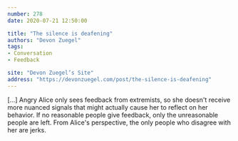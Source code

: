 ```yaml
---
number: 278
date: 2020-07-21 12:50:00

title: "The silence is deafening"
authors: "Devon Zuegel"
tags:
- Conversation
- Feedback

site: "Devon Zuegel’s Site"
address: "https://devonzuegel.com/post/the-silence-is-deafening"
---
```


[…] Angry Alice only sees feedback from extremists, so she doesn't receive more nuanced signals that might actually cause her to reflect on her behavior. If no reasonable people give feedback, only the unreasonable people are left. From Alice's perspective, the only people who disagree with her are jerks.
